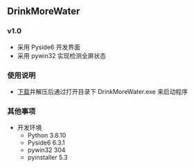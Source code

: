 ## **DrinkMoreWater**
### **v1.0**
* 采用 Pyside6 开发界面
* 采用 pywin32 实现检测全屏状态

### **使用说明**
* [下载](https://github.com/Inpermanents/DrinkMoreWater/releases)并解压后通过打开目录下 DrinkMoreWater.exe 来启动程序

### **其他事项**
* 开发环境
  * Python 3.8.10
  * Pyside6 6.3.1
  * pywin32 304
  * pyinstaller 5.3

